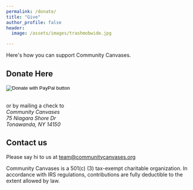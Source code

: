 ```yaml
---
permalink: /donate/
title: "Give"
author_profile: false
header:
  image: /assets/images/trashmobwide.jpg

---
```


Here's how you can support Community Canvases.

## Donate Here

<form action="https://www.paypal.com/donate" method="post" target="_top">
<input type="hidden" name="hosted_button_id" value="AJWUJQ63WD5NS" />
<input type="image" src="https://www.paypalobjects.com/en_US/i/btn/btn_donateCC_LG.gif" border="0" name="submit" title="PayPal - The safer, easier way to pay online!" alt="Donate with PayPal button" />
<img alt="" border="0" src="https://www.paypal.com/en_US/i/scr/pixel.gif" width="1" height="1" />
</form>
<br>
or by mailing a check to
<address>
Community Canvases<br>75 Niagara Shore Dr<br>Tonawanda, NY 14150
</address>

## Contact us

Please say hi to us at [team@communitycanvases.org](mailto:team@communitycanvases.org)

Community Canvases is a 501(c) (3) tax-exempt charitable organization.
In accordance with IRS regulations, contributions are fully deductible to the extent allowed by law.
